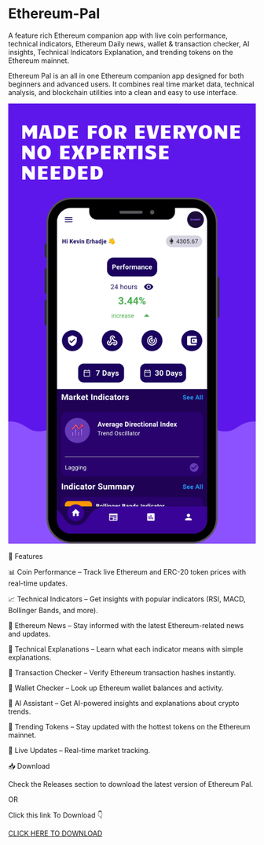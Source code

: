 # Ethereum-Pal
A feature rich Ethereum companion app with live coin performance, technical indicators, Ethereum Daily news, wallet &amp; transaction checker, AI insights, Technical Indicators Explanation, and trending tokens on the Ethereum mainnet.


Ethereum Pal is an all in one Ethereum companion app designed for both beginners and advanced users. It combines real time market data, technical analysis, and blockchain utilities into a clean and easy to use interface.

![Banner](https://github.com/kevinerh/Ethereum-Pal/blob/main/eth1.png)

🔑 Features

📊 Coin Performance – Track live Ethereum and ERC-20 token prices with real-time updates.

📈 Technical Indicators – Get insights with popular indicators (RSI, MACD, Bollinger Bands, and more).

📰 Ethereum News – Stay informed with the latest Ethereum-related news and updates.

📘 Technical Explanations – Learn what each indicator means with simple explanations.

🔎 Transaction Checker – Verify Ethereum transaction hashes instantly.

👛 Wallet Checker – Look up Ethereum wallet balances and activity.

🤖 AI Assistant – Get AI-powered insights and explanations about crypto trends.

🚀 Trending Tokens – Stay updated with the hottest tokens on the Ethereum mainnet.

🔔 Live Updates – Real-time market tracking.


📥 Download

Check the Releases section to download the latest version of Ethereum Pal.

OR

Click this link To Download 👇

[CLICK HERE TO DOWNLOAD](https://github.com/kevinerh/Ethereum-Pal/releases/download/V1.0.2/Ethereum-Pal.apk)
